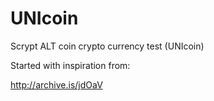 # UNIcoin
Scrypt  ALT coin crypto currency test (UNIcoin)

Started with inspiration from: 

http://archive.is/jdOaV
